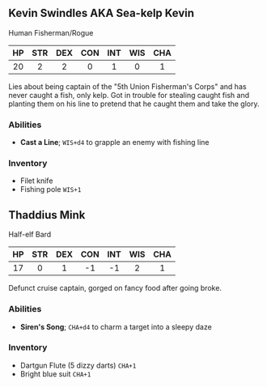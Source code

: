 ## Kevin Swindles AKA Sea-kelp Kevin
Human Fisherman/Rogue

| HP | STR | DEX | CON | INT | WIS | CHA |
|:---:|:---:|:---:|:---:|:---:|:---:|:---:|
| 20 | 2 | 2 | 0 | 1 | 0 | 1 |

Lies about being captain of the "5th Union Fisherman's Corps" and has never caught a fish, only kelp. Got in trouble for stealing caught fish and planting them on his line to pretend that he caught them and take the glory.

### Abilities
- **Cast a Line**; `WIS+d4` to grapple an enemy with fishing line

### Inventory
- Filet knife 
- Fishing pole `WIS+1`

## Thaddius Mink
Half-elf Bard

| HP | STR | DEX | CON | INT | WIS | CHA |
|:---:|:---:|:---:|:---:|:---:|:---:|:---:|
| 17 | 0 | 1 | -1 | -1 | 2 | 1 |

Defunct cruise captain, gorged on fancy food after going broke.

### Abilities
- **Siren's Song**; `CHA+d4` to charm a target into a sleepy daze

### Inventory
- Dartgun Flute (5 dizzy darts) `CHA+1`
- Bright blue suit `CHA+1`
